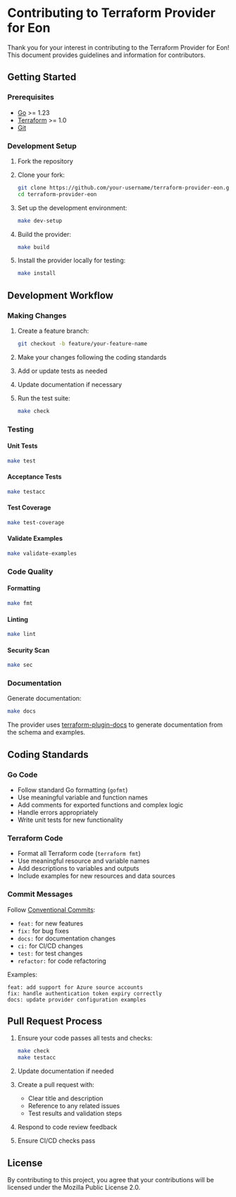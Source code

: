 # Contributing to Terraform Provider for Eon

Thank you for your interest in contributing to the Terraform Provider for Eon! This document provides guidelines and information for contributors.

## Getting Started

### Prerequisites

- [Go](https://golang.org/doc/install) >= 1.23
- [Terraform](https://www.terraform.io/downloads.html) >= 1.0
- [Git](https://git-scm.com/)

### Development Setup

1. Fork the repository
2. Clone your fork:
   ```bash
   git clone https://github.com/your-username/terraform-provider-eon.git
   cd terraform-provider-eon
   ```

3. Set up the development environment:
   ```bash
   make dev-setup
   ```

4. Build the provider:
   ```bash
   make build
   ```

5. Install the provider locally for testing:
   ```bash
   make install
   ```

## Development Workflow

### Making Changes

1. Create a feature branch:
   ```bash
   git checkout -b feature/your-feature-name
   ```

2. Make your changes following the coding standards
3. Add or update tests as needed
4. Update documentation if necessary
5. Run the test suite:
   ```bash
   make check
   ```

### Testing

#### Unit Tests
```bash
make test
```

#### Acceptance Tests
```bash
make testacc
```

#### Test Coverage
```bash
make test-coverage
```

#### Validate Examples
```bash
make validate-examples
```

### Code Quality

#### Formatting
```bash
make fmt
```

#### Linting
```bash
make lint
```

#### Security Scan
```bash
make sec
```

### Documentation

Generate documentation:
```bash
make docs
```

The provider uses [terraform-plugin-docs](https://github.com/hashicorp/terraform-plugin-docs) to generate documentation from the schema and examples.

## Coding Standards

### Go Code

- Follow standard Go formatting (`gofmt`)
- Use meaningful variable and function names
- Add comments for exported functions and complex logic
- Handle errors appropriately
- Write unit tests for new functionality

### Terraform Code

- Format all Terraform code (`terraform fmt`)
- Use meaningful resource and variable names
- Add descriptions to variables and outputs
- Include examples for new resources and data sources

### Commit Messages

Follow [Conventional Commits](https://www.conventionalcommits.org/):

- `feat:` for new features
- `fix:` for bug fixes
- `docs:` for documentation changes
- `ci:` for CI/CD changes
- `test:` for test changes
- `refactor:` for code refactoring

Examples:
```
feat: add support for Azure source accounts
fix: handle authentication token expiry correctly
docs: update provider configuration examples
```

## Pull Request Process

1. Ensure your code passes all tests and checks:
   ```bash
   make check
   make testacc
   ```

2. Update documentation if needed
3. Create a pull request with:
   - Clear title and description
   - Reference to any related issues
   - Test results and validation steps

4. Respond to code review feedback
5. Ensure CI/CD checks pass

## License

By contributing to this project, you agree that your contributions will be licensed under the Mozilla Public License 2.0.
